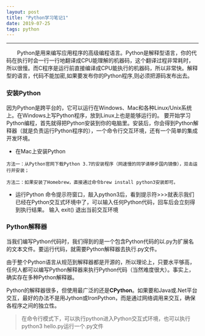```yaml
---
layout: post
title: "Python学习笔记1"
date: 2019-07-25 
tags: python  
---
```

-----
　　Python是用来编写应用程序的高级编程语言。Python是解释型语言，你的代码在执行时会一行一行地翻译成CPU能理解的机器码，这个翻译过程非常耗时，所以很慢。而C程序是运行前直接编译成CPU能执行的机器码，所以非常快。解释型的语言，代码不能加密,如果要发布你的Python程序,则必须把源码发布出去。

### 安装Python
因为Python是跨平台的，它可以运行在Windows、Mac和各种Linux/Unix系统上。在Windows上写Python程序，放到Linux上也是能够运行的。
要开始学习Python编程，首先就得把Python安装到你的电脑里。安装后，你会得到Python解释器（就是负责运行Python程序的），一个命令行交互环境，还有一个简单的集成开发环境。
* 在Mac上安装Python
```
方法一：从Python官网下载Python 3.7的安装程序（网速慢的同学请移步国内镜像），双击运行并安装；

方法二：如果安装了Homebrew，直接通过命令brew install python3安装即可。
```
* 运行Python
命令提示符窗口，敲入python3后，看到提示符>>>就表示我们已经在Python交互式环境中了，可以输入任何Python代码，回车后会立刻得到执行结果。  输入 exit()  退出当前交互环境

### Python解释器
当我们编写Python代码时，我们得到的是一个包含Python代码的以.py为扩展名的文本文件。要运行代码，就需要Python解释器去执行.py文件。

由于整个Python语言从规范到解释器都是开源的，所以理论上，只要水平够高，任何人都可以编写Python解释器来执行Python代码（当然难度很大）。事实上，确实存在多种Python解释器。

Python的解释器很多，但使用最广泛的还是**CPython**。如果要和Java或.Net平台交互，最好的办法不是用Jython或IronPython，而是通过网络调用来交互，确保各程序之间的独立性。
> 在命令行模式下，可以执行python进入Python交互式环境，也可以执行python3 hello.py运行一个.py文件